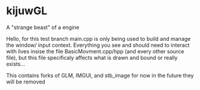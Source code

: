 # kijuwGL
A "strange beast" of a engine

Hello, for this test branch main.cpp is only being used to build and manage the window/ input context. Everything you see and should need to interact with lives insise the file BasicMovment.cpp/hpp (and every other source file), but this file specificaly affects what is drawn and bound or really exists...


This contains forks of GLM, IMGUI, and stb_image for now in the future they will be removed
